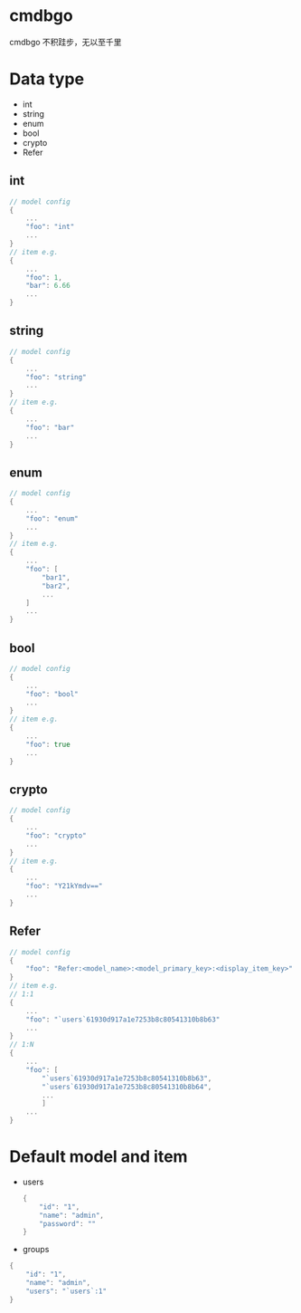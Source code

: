 # cmdbgo
cmdbgo 不积跬步，无以至千里

# Data type
- int
- string
- enum
- bool
- crypto
- Refer
## int
```go
// model config
{
    ...
    "foo": "int"
    ...
}
// item e.g.
{
    ...
    "foo": 1,
    "bar": 6.66
    ...
}
```
## string
```go
// model config
{
    ...
    "foo": "string"
    ...
}
// item e.g.
{
    ...
    "foo": "bar"
    ...
}
```
## enum
```go
// model config
{
    ...
    "foo": "enum"
    ...
}
// item e.g.
{
    ...
    "foo": [
        "bar1",
        "bar2",
        ...
    ]
    ...
}
```
## bool
```go
// model config
{
    ...
    "foo": "bool"
    ...
}
// item e.g.
{
    ...
    "foo": true
    ...
}
```
## crypto
```go
// model config
{
    ...
    "foo": "crypto"
    ...
}
// item e.g.
{
    ...
    "foo": "Y21kYmdv=="
    ...
}
```
## Refer
```go
// model config
{
    "foo": "Refer:<model_name>:<model_primary_key>:<display_item_key>"
}
// item e.g.
// 1:1
{
    ...
    "foo": "`users`61930d917a1e7253b8c80541310b8b63"
    ...
}
// 1:N
{
    ...
    "foo": [
        "`users`61930d917a1e7253b8c80541310b8b63",
        "`users`61930d917a1e7253b8c80541310b8b64",
        ...
        ]
    ...
}
```
# Default model and item
- users
  ```go
  {
      "id": "1",
      "name": "admin",
      "password": ""
  }
  ```
- groups
```go
{
    "id": "1",
    "name": "admin",
    "users": "`users`:1"
}